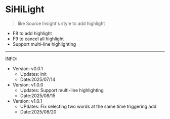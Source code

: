 # SiHiLight
> like Source Insight's style to add highlight
- F8 to add highlight
- F9 to cancel all highlight
- Support multi-line highlighting
-----------------
INFO:
- Version: v0.0.1
  - Updates: init
  - Date:2025/07/14
- Version: v1.0.0
  - Updates: Support multi-line highlighting
  - Date:2025/08/15
- Version: v1.0.1
  - UPdates: Fix selecting two words at the same time triggering add
  - Date:2025/08/20